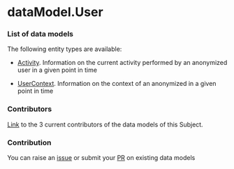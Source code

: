 # dataModel.User


### List of data models

The following entity types are available:
- [Activity](https://github.com/smart-data-models/dataModel.User/blob/master/Activity/README.md). Information on the current activity performed by an anonymized user in a given point in time

- [UserContext](https://github.com/smart-data-models/dataModel.User/blob/master/UserContext/README.md). Information on the context of an anonymized in a given point in time



### Contributors
[Link](https://github.com/smart-data-models/dataModel.User/blob/master/CONTRIBUTORS.yaml) to the 3 current contributors of the data models of this Subject.


### Contribution
You can raise an [issue](https://github.com/smart-data-models/dataModel.User/issues) or submit your [PR](https://github.com/smart-data-models/dataModel.User/pulls) on existing data models


